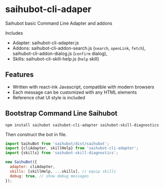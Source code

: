 # saihubot-cli-adaper

Saihubot basic Command Line Adapter and addons

Includes

* Adapter: saihubot-cli-adapter.js
* Addons: saihubot-cli-addon-search.js (`search`, `openLink`, `fetch`), saihubot-cli-addon-dialog.js (`confirm` dialog),
* Skills: saihubot-cli-skill-help.js (`help` skill)

## Features

* Written with react-ink Javascript, compatible with modern browsers
* Each message can be customized with any HTML elements
* Reference chat UI style is included

## Bootstrap Command Line Saihubot

`npm install saihubot saihubot-cli-adapter saihubot-skill-diagnostics`

Then construct the bot in file.

```js
import SaihuBot from 'saihubot/dist/saihubot';
import {cliAdapter, skillHelp} from 'saihubot-cli-adapter';
import {skills} from 'saihubot-skill-diagnostics';

new SaihuBot({
  adapter: cliAdapter,
  skills: [skillHelp, ...skills], // equip skills
  debug: true, // show debug messages
});
```
